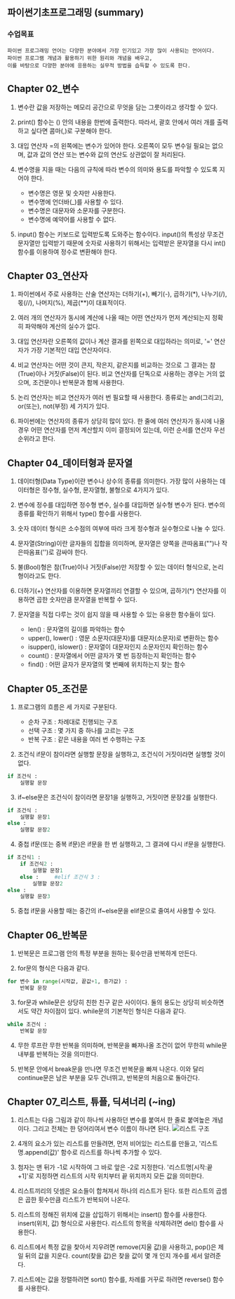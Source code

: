 ## 파이썬기초프로그래밍 (summary)
### 수업목표
    파이썬 프로그래밍 언어는 다양한 분야에서 가장 인기있고 가장 많이 사용되는 언어이다.
    파이썬 프로그램 개념과 활용하기 위한 원리와 개념을 배우고,
    이를 바탕으로 다양한 분야에 응용하는 실무적 방법을 습득할 수 있도록 한다.


## Chapter 02_변수
1. 변수란 값을 저장하는 메모리 공간으로 무엇을 담는 그릇이라고 생각할 수 있다.

2. print() 함수는 () 안의 내용을 한번에 출력한다. 따라서, 괄호 안에서 여러 개를 출력하고 싶다면 콤마(,)로 구분해야 한다.

3. 대입 연산자 =의 왼쪽에는 변수가 있어야 한다. 오른쪽이 모두 변수일 필요는 없으며, 값과 값의 연산 또는 변수와 값의 연산도 상관없이 잘 처리된다.

4. 변수명을 지을 때는 다음의 규칙에 따라 변수의 의미와 용도를 파악할 수 있도록 지어야 한다.
    - 변수명은 영문 및 숫자만 사용한다.
    - 변수명에 언더바(_)를 사용할 수 있다.
    - 변수명은 대문자와 소문자를 구분한다.
    - 변수명에 예약어를 사용할 수 없다.

5. input() 함수는 키보드로 입력받도록 도와주는 함수이다. input()의 특성상 무조건 문자열만 입력받기 때문에 숫자로 사용하기 위해서는 입력받은 문자열을 다시 int() 함수를 이용하여 정수로 변환해야 한다.



## Chapter 03_연산자
1. 파이썬에서 주로 사용하는 산술 연산자는 더하기(+), 빼기(-), 곱하기(*), 나누기(/), 몫(//), 나머지(%), 제곱(**)이 대표적이다.

2. 여러 개의 연산자가 동시에 계산에 나올 때는 어떤 연산자가 먼저 계산되는지 정확히 파악해야 계산의 실수가 없다.

3. 대입 연산자란 오른쪽의 값이나 계산 결과를 왼쪽으로 대입하라는 의미로, '=' 연산자가 가장 기본적인 대입 연산자이다.

4. 비교 연산자는 어떤 것이 큰지, 작은지, 같은지를 비교하는 것으로 그 결과는 참(True)이나 거짓(False)이 된다. 비교 연산자를 단독으로 사용하는 경우는 거의 없으며, 조건문이나 반복문과 함께 사용한다.

5. 논리 연산자는 비교 연산자가 여러 번 필요할 때 사용한다. 종류로는 and(그리고), or(또는), not(부정) 세 가지가 있다.

6. 파이썬에는 연산자의 종류가 상당히 많이 있다. 한 줄에 여러 연산자가 동시에 나올 경우 어떤 연산자를 먼저 계산할지 이미 결정되어 있는데, 이런 순서를 연산자 우선순위라고 한다.



## Chapter 04_데이터형과 문자열
1. 데이터형(Data Type)이란 변수나 상수의 종류를 의미한다. 가장 많이 사용하는 데이터형은 정수형, 실수형, 문자열형, 불형으로 4가지가 있다.

2. 변수에 정수를 대입하면 정수형 변수, 실수를 대입하면 실수형 변수가 된다. 변수의 종류를 확인하기 위해서 type() 함수를 사용한다.

3. 숫자 데이터 형식은 소수점의 여부에 따라 크게 정수형과 실수형으로 나눌 수 있다.

4. 문자열(String)이란 글자들의 집합을 의미하며, 문자열은 양쪽을 큰따옴표("")나 작은따옴표('')로 감싸야 한다.

5. 불(Bool)형은 참(True)이나 거짓(False)만 저장할 수 있는 데이터 형식으로, 논리형이라고도 한다.

6. 더하기(+) 연산자를 이용하면 문자열끼리 연결할 수 있으며, 곱하기(*) 연산자를 이용하면 곱한 숫자만큼 문자열을 반복할 수 있다.

7. 문자열을 직접 다루는 것이 쉽지 않을 때 사용할 수 있는 유용한 함수들이 있다.
    - len() : 문자열의 길이를 파악하는 함수
    - upper(), lower() : 영문 소문자(대문자)를 대문자(소문자)로 변환하는 함수
    - isupper(), islower() : 문자열이 대문자인지 소문자인지 확인하는 함수
    - count() : 문자열에서 어떤 글자가 몇 번 등장하는지 확인하는 함수
    - find() : 어떤 글자가 문자열의 몇 번째에 위치하는지 찾는 함수



## Chapter 05_조건문
1. 프로그램의 흐름은 세 가지로 구분된다.
    - 순차 구조 : 차례대로 진행되는 구조
    - 선택 구조 : 몇 가지 중 하나를 고르는 구조
    - 반복 구조 : 같은 내용을 여러 번 수행하는 구조

2. 조건식 if문이 참이라면 실행할 문장을 실행하고, 조건식이 거짓이라면 실행할 것이 없다.
```python
if 조건식 :
    실행할 문장
```

3. if~else문은 조건식이 참이라면 문장1을 실행하고, 거짓이면 문장2를 실행한다.
```python
if 조건식 :
    실행할 문장1
else :
    실행할 문장2
```

4. 중첩 if문(또는 중복 if문)은 if문을 한 번 실행하고, 그 결과에 다시 if문을 실행한다.
```python
if 조건식1 :
    if 조건식2 :
        실행할 문장1
    else :     #elif 조건식 3 :
        실행할 문장2
else :
    실행할 문장3
```
5. 중첩 if문을 사용할 때는 중간의 if~else문을 elif문으로 줄여서 사용할 수 있다.



## Chapter 06_반복문
1. 반복문은 프로그램 안의 특정 부분을 원하는 횟수만큼 반복하게 만든다.

2. for문의 형식은 다음과 같다.
```python
for 변수 in range(시작값, 끝값+1, 증가값) :
    반복할 문장
```

3. for문과 while문은 상당히 친한 친구 같은 사이이다. 둘의 용도는 상당히 비슷하면서도 약간 차이점이 있다. while문의 기본적인 형식은 다음과 같다.
```python
while 조건식 :
    반복할 문장
```

4. 무한 루프란 무한 반복을 의미하며, 반복문을 빠져나올 조건이 없어 무한히 while문 내부를 반복하는 것을 의미한다.

5. 반복문 안에서 break문을 만나면 무조건 반복문을 빠져 나온다. 이와 달리 continue문은 남은 부분을 모두 건너뛰고, 반복문의 처음으로 돌아간다.

## Chapter 07_리스트, 튜플, 딕셔너리 (~ing)
1. 리스트는 다음 그림과 같이 하나씩 사용하던 변수를 붙여서 한 줄로 붙여높은 개념이다. 그리고 전체는 한 덩어리여서 변수 이름이 하나면 된다.
![리스트 구조](https://libapps-au.s3-ap-southeast-2.amazonaws.com/accounts/206137/images/%EB%A6%AC%EC%8A%A4%ED%8A%B8.jpg)

2. 4개의 요소가 있는 리스트를 만들려면, 먼저 비어있는 리스트를 만들고, '리스트명.append(값)' 함수로 리스트를 하나씩 추가할 수 있다.

3. 첨자는 맨 뒤가 -1로 시작하여 그 바로 앞은 -2로 지정한다. '리스트명[시작:끝+1]'로 지정하면 리스트의 시작 위치부터 끝 위치까지 모든 값을 의미한다.

4. 리스트끼리의 덧셈은 요소들이 합쳐져서 하나의 리스트가 된다. 또한 리스트의 곱셈은 곱한 횟수만큼 리스트가 반복되어 나온다.

5. 리스트의 정해진 위치에 값을 삽입하기 위해서는 insert() 함수를 사용한다. insert(위치, 값) 형식으로 사용한다. 리스트의 항목을 삭제하려면 del() 함수를 사용한다.

6. 리스트에서 특정 값을 찾아서 지우려면 remove(지울 값)을 사용하고, pop()은 제일 뒤의 값을 지운다. count(찾을 값)은 찾을 값이 몇 개 인지 개수를 세서 알려준다.

7. 리스트에는 값을 정렬하려면 sort() 함수를, 차례를 거꾸로 하려면 reverse() 함수를 사용한다.